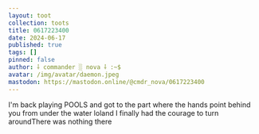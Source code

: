 ```yaml
---
layout: toot
collection: toots
title: 0617223400
date: 2024-06-17
published: true
tags: []
pinned: false
author: ⸸ commander ░ nova ⸸ :~$
avatar: /img/avatar/daemon.jpeg
mastodon: https://mastodon.online/@cmdr_nova/0617223400
---
```


I'm back playing POOLS and got to the part where the hands point behind you from under the water loland I finally had the courage to turn aroundThere was nothing there
